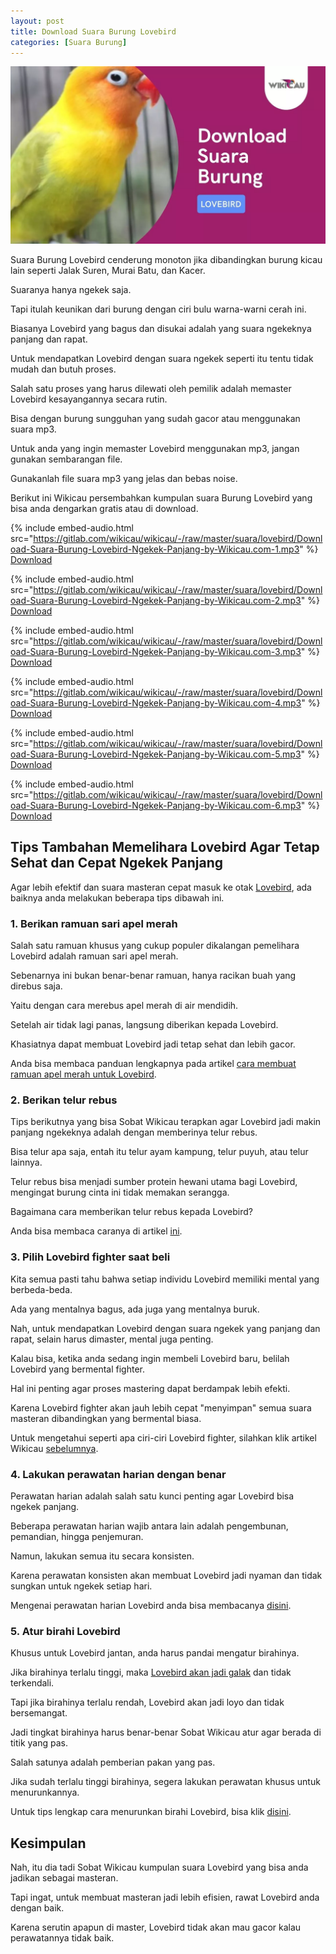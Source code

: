 ```yaml
---
layout: post
title: Download Suara Burung Lovebird
categories: [Suara Burung]
---
```


![](/images/suara-lovebird.webp)

Suara Burung Lovebird cenderung monoton jika dibandingkan burung kicau lain seperti Jalak Suren, Murai Batu, dan Kacer.

Suaranya hanya ngekek saja.

Tapi itulah keunikan dari burung dengan ciri bulu warna-warni cerah ini.

Biasanya Lovebird yang bagus dan disukai adalah yang suara ngekeknya panjang dan rapat.

Untuk mendapatkan Lovebird dengan suara ngekek seperti itu tentu tidak mudah dan butuh proses.

Salah satu proses yang harus dilewati oleh pemilik adalah memaster Lovebird kesayangannya secara rutin.

Bisa dengan burung sungguhan yang sudah gacor atau menggunakan suara mp3.

Untuk anda yang ingin memaster Lovebird menggunakan mp3, jangan gunakan sembarangan file.

Gunakanlah file suara mp3 yang jelas dan bebas noise.

Berikut ini Wikicau persembahkan kumpulan suara Burung Lovebird yang bisa anda dengarkan gratis atau di download.

{% include embed-audio.html src="https://gitlab.com/wikicau/wikicau/-/raw/master/suara/lovebird/Download-Suara-Burung-Lovebird-Ngekek-Panjang-by-Wikicau.com-1.mp3" %}
[Download](https://bit.ly/2J4SSPE)

{% include embed-audio.html src="https://gitlab.com/wikicau/wikicau/-/raw/master/suara/lovebird/Download-Suara-Burung-Lovebird-Ngekek-Panjang-by-Wikicau.com-2.mp3" %}
[Download](https://bit.ly/2RukXDr)

{% include embed-audio.html src="https://gitlab.com/wikicau/wikicau/-/raw/master/suara/lovebird/Download-Suara-Burung-Lovebird-Ngekek-Panjang-by-Wikicau.com-3.mp3" %}
[Download](https://bit.ly/2X38UmY)

{% include embed-audio.html src="https://gitlab.com/wikicau/wikicau/-/raw/master/suara/lovebird/Download-Suara-Burung-Lovebird-Ngekek-Panjang-by-Wikicau.com-4.mp3" %}
[Download](https://bit.ly/2J0hj0n)

{% include embed-audio.html src="https://gitlab.com/wikicau/wikicau/-/raw/master/suara/lovebird/Download-Suara-Burung-Lovebird-Ngekek-Panjang-by-Wikicau.com-5.mp3" %}
[Download](https://bit.ly/2IZwHKq)

{% include embed-audio.html src="https://gitlab.com/wikicau/wikicau/-/raw/master/suara/lovebird/Download-Suara-Burung-Lovebird-Ngekek-Panjang-by-Wikicau.com-6.mp3" %}
[Download](https://bit.ly/2LeEGpZ)

## Tips Tambahan Memelihara Lovebird Agar Tetap Sehat dan Cepat Ngekek Panjang

Agar lebih efektif dan suara masteran cepat masuk ke otak [Lovebird](https://wikicau.com/fakta-lovebird/), ada baiknya anda melakukan beberapa tips dibawah ini.

### 1. Berikan ramuan sari apel merah

Salah satu ramuan khusus yang cukup populer dikalangan pemelihara Lovebird adalah ramuan sari apel merah.

Sebenarnya ini bukan benar-benar ramuan, hanya racikan buah yang direbus saja.

Yaitu dengan cara merebus apel merah di air mendidih.

Setelah air tidak lagi panas, langsung diberikan kepada Lovebird.

Khasiatnya dapat membuat Lovebird jadi tetap sehat dan lebih gacor.

Anda bisa membaca panduan lengkapnya pada artikel [cara membuat ramuan apel merah untuk Lovebird](https://wikicau.com/ramuan-sari-apel-merah/).

### 2. Berikan telur rebus

Tips berikutnya yang bisa Sobat Wikicau terapkan agar Lovebird jadi makin panjang ngekeknya adalah dengan memberinya telur rebus.

Bisa telur apa saja, entah itu telur ayam kampung, telur puyuh, atau telur lainnya.

Telur rebus bisa menjadi sumber protein hewani utama bagi Lovebird, mengingat burung cinta ini tidak memakan serangga.

Bagaimana cara memberikan telur rebus kepada Lovebird?

Anda bisa membaca caranya di artikel [ini](https://wikicau.com/manfaat-telur-rebus-untuk-lovebird/).

### 3. Pilih Lovebird fighter saat beli

Kita semua pasti tahu bahwa setiap individu Lovebird memiliki mental yang berbeda-beda.

Ada yang mentalnya bagus, ada juga yang mentalnya buruk.

Nah, untuk mendapatkan Lovebird dengan suara ngekek yang panjang dan rapat, selain harus dimaster, mental juga penting.

Kalau bisa, ketika anda sedang ingin membeli Lovebird baru, belilah Lovebird yang bermental fighter.

Hal ini penting agar proses mastering dapat berdampak lebih efekti.

Karena Lovebird fighter akan jauh lebih cepat "menyimpan" semua suara masteran dibandingkan yang bermental biasa.

Untuk mengetahui seperti apa ciri-ciri Lovebird fighter, silahkan klik artikel Wikicau [sebelumnya](https://wikicau.com/lovebird-fighter/).

### 4. Lakukan perawatan harian dengan benar

Perawatan harian adalah salah satu kunci penting agar Lovebird bisa ngekek panjang.

Beberapa perawatan harian wajib antara lain adalah pengembunan, pemandian, hingga penjemuran.

Namun, lakukan semua itu secara konsisten.

Karena perawatan konsisten akan membuat Lovebird jadi nyaman dan tidak sungkan untuk ngekek setiap hari.

Mengenai perawatan harian Lovebird anda bisa membacanya [disini](https://wikicau.com/perawatan-harian-lovebird/).

### 5. Atur birahi Lovebird

Khusus untuk Lovebird jantan, anda harus pandai mengatur birahinya.

Jika birahinya terlalu tinggi, maka [Lovebird akan jadi galak](https://wikicau.com/mengatasi-lovebird-galak/) dan tidak terkendali.

Tapi jika birahinya terlalu rendah, Lovebird akan jadi loyo dan tidak bersemangat.

Jadi tingkat birahinya harus benar-benar Sobat Wikicau atur agar berada di titik yang pas.

Salah satunya adalah pemberian pakan yang pas.

Jika sudah terlalu tinggi birahinya, segera lakukan perawatan khusus untuk menurunkannya.

Untuk tips lengkap cara menurunkan birahi Lovebird, bisa klik [disini](https://wikicau.com/cara-menurunkan-birahi-lovebird/).

## Kesimpulan

Nah, itu dia tadi Sobat Wikicau kumpulan suara Lovebird yang bisa anda jadikan sebagai masteran.

Tapi ingat, untuk membuat masteran jadi lebih efisien, rawat Lovebird anda dengan baik.

Karena serutin apapun di master, Lovebird tidak akan mau gacor kalau perawatannya tidak baik.